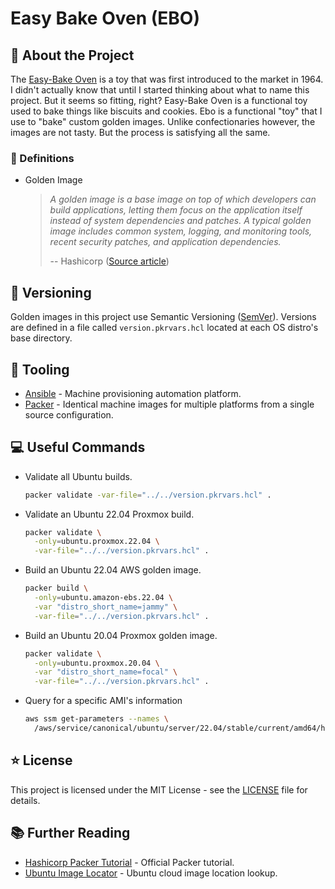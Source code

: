 # Easy Bake Oven (EBO)

## 🚀 About the Project

The [Easy-Bake Oven](https://en.wikipedia.org/wiki/Easy-Bake_Oven) is a toy that was first introduced to the market in
1964. I didn't actually know that until I started thinking about what to name this project. But it seems so fitting,
right?  Easy-Bake Oven is a functional toy used to bake things like biscuits and cookies.  Ebo is a functional "toy"
that I use to "bake" custom golden images.  Unlike confectionaries however, the images are not tasty. But the process is
satisfying all the same.

### 📖 Definitions

*   Golden Image

    > _A golden image is a base image on top of which developers can build applications, letting them focus on the
    > application itself instead of system dependencies and patches. A typical golden image includes common system,
    > logging, and monitoring tools, recent security patches, and application dependencies._
    >
    > -- Hashicorp ([Source article](https://learn.hashicorp.com/tutorials/packer/golden-image-with-hcp-packer))

## 💽 Versioning

Golden images in this project use Semantic Versioning ([SemVer](https://semver.org/)). Versions are defined in a file
called `version.pkrvars.hcl` located at each OS distro's base directory.

## 🔧 Tooling

*   [Ansible](https://www.ansible.com/) - Machine provisioning automation platform.
*   [Packer](https://www.packer.io/) - Identical machine images for multiple platforms from a single source 
    configuration.

## 💻 Useful Commands

*   Validate all Ubuntu builds.

    ```sh
    packer validate -var-file="../../version.pkrvars.hcl" .
    ```

*   Validate an Ubuntu 22.04 Proxmox build.

    ```sh
    packer validate \
      -only=ubuntu.proxmox.22.04 \
      -var-file="../../version.pkrvars.hcl" .
    ```

*   Build an Ubuntu 22.04 AWS golden image.

    ```sh
    packer build \
      -only=ubuntu.amazon-ebs.22.04 \
      -var "distro_short_name=jammy" \
      -var-file="../../version.pkrvars.hcl" .
    ```

*   Build an Ubuntu 20.04 Proxmox golden image.

    ```sh
    packer validate \
      -only=ubuntu.proxmox.20.04 \
      -var "distro_short_name=focal" \
      -var-file="../../version.pkrvars.hcl" .
    ```

*   Query for a specific AMI's information

    ```sh
    aws ssm get-parameters --names \
      /aws/service/canonical/ubuntu/server/22.04/stable/current/amd64/hvm/ebs-gp2/ami-id
    ```

## ⭐ License

This project is licensed under the MIT License - see the [LICENSE](./LICENSE) file for details.

## 📚 Further Reading

*   [Hashicorp Packer Tutorial](https://learn.hashicorp.com/tutorials/packer/golden-image-with-hcp-packer) - Official Packer tutorial.
*   [Ubuntu Image Locator](https://cloud-images.ubuntu.com/locator/) - Ubuntu cloud image location lookup.
